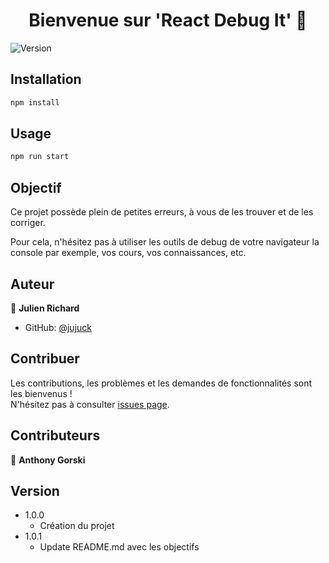 <h1 align="center">Bienvenue sur 'React Debug It' 👋</h1>
<p>
  <img alt="Version" src="https://img.shields.io/badge/version-1.0.1-blue.svg?cacheSeconds=2592000" />
</p>
    
## Installation

```sh
npm install
```

## Usage

```sh
npm run start
```

## Objectif

Ce projet possède plein de petites erreurs, à vous de les trouver et de les corriger.

Pour cela, n'hésitez pas à utiliser les outils de debug de votre navigateur la console par exemple, vos cours, vos connaissances, etc.

## Auteur

👤 **Julien Richard**

-   GitHub: [@jujuck](https://github.com/jujuck)

## Contribuer

Les contributions, les problèmes et les demandes de fonctionnalités sont les bienvenus !<br />N'hésitez pas à consulter [issues page](https://github.com/jujuck/React_debug_it/issues).

## Contributeurs

👤 **Anthony Gorski**

## Version

-   1.0.0
    -   Création du projet
-   1.0.1
    -   Update README.md avec les objectifs
